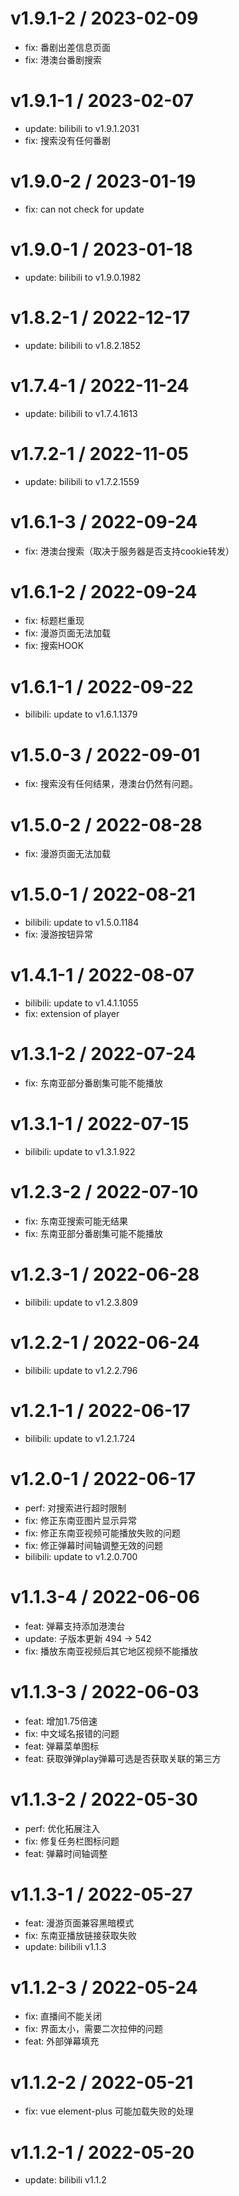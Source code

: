 # v1.9.1-2 / 2023-02-09

- fix: 番剧出差信息页面
- fix: 港澳台番剧搜索

# v1.9.1-1 / 2023-02-07

- update: bilibili to v1.9.1.2031
- fix: 搜索没有任何番剧

# v1.9.0-2 / 2023-01-19

- fix: can not check for update

# v1.9.0-1 / 2023-01-18

- update: bilibili to v1.9.0.1982

# v1.8.2-1 / 2022-12-17

- update: bilibili to v1.8.2.1852

# v1.7.4-1 / 2022-11-24

- update: bilibili to v1.7.4.1613

# v1.7.2-1 / 2022-11-05

 - update: bilibili to v1.7.2.1559

# v1.6.1-3 / 2022-09-24

 - fix: 港澳台搜索（取决于服务器是否支持cookie转发）

# v1.6.1-2 / 2022-09-24

 - fix: 标题栏重现
 - fix: 漫游页面无法加载
 - fix: 搜索HOOK

# v1.6.1-1 / 2022-09-22

 - bilibili: update to v1.6.1.1379

# v1.5.0-3 / 2022-09-01

 - fix: 搜索没有任何结果，港澳台仍然有问题。

# v1.5.0-2 / 2022-08-28

 - fix: 漫游页面无法加载

# v1.5.0-1 / 2022-08-21

 - bilibili: update to v1.5.0.1184
 - fix: 漫游按钮异常

# v1.4.1-1 / 2022-08-07

 - bilibili: update to v1.4.1.1055
 - fix: extension of player

# v1.3.1-2 / 2022-07-24

 - fix: 东南亚部分番剧集可能不能播放

# v1.3.1-1 / 2022-07-15

 - bilibili: update to v1.3.1.922

# v1.2.3-2 / 2022-07-10

 - fix: 东南亚搜索可能无结果
 - fix: 东南亚部分番剧集可能不能播放

# v1.2.3-1 / 2022-06-28

 - bilibili: update to v1.2.3.809

# v1.2.2-1 / 2022-06-24

 - bilibili: update to v1.2.2.796

# v1.2.1-1 / 2022-06-17

 - bilibili: update to v1.2.1.724

# v1.2.0-1 / 2022-06-17

 - perf: 对搜索进行超时限制
 - fix: 修正东南亚图片显示异常
 - fix: 修正东南亚视频可能播放失败的问题
 - fix: 修正弹幕时间轴调整无效的问题
 - bilibili: update to v1.2.0.700

# v1.1.3-4 / 2022-06-06

 - feat: 弹幕支持添加港澳台
 - update: 子版本更新 494 -> 542
 - fix: 播放东南亚视频后其它地区视频不能播放

# v1.1.3-3 / 2022-06-03

 - feat: 增加1.75倍速
 - fix: 中文域名报错的问题
 - feat: 弹幕菜单图标
 - feat: 获取弹弹play弹幕可选是否获取关联的第三方

# v1.1.3-2 / 2022-05-30

 - perf: 优化拓展注入
 - fix: 修复任务栏图标问题
 - feat: 弹幕时间轴调整

# v1.1.3-1 / 2022-05-27

 - feat: 漫游页面兼容黑暗模式
 - fix: 东南亚播放链接获取失败
 - update: bilibili v1.1.3

# v1.1.2-3 / 2022-05-24

 - fix: 直播间不能关闭
 - fix: 界面太小，需要二次拉伸的问题
 - feat: 外部弹幕填充

# v1.1.2-2 / 2022-05-21

 - fix: vue element-plus 可能加载失败的处理

# v1.1.2-1 / 2022-05-20

 - update: bilibili v1.1.2